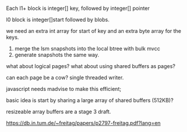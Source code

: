 #

Each l1+ block is integer[] key, followed by integer[] pointer

l0 block is integer[]start followed by blobs.

we need an extra int array for start of key
and an extra byte array for the keys.

1. merge the lsm snapshots into the local btree with bulk mvcc
2. generate snapshots the same way.

what about logical pages? what about using shared buffers as pages?

can each page be a cow? single threaded writer.

javascript needs madvise to make this efficient;

basic idea is start by sharing a large array of shared buffers (512KB)?

resizeable array buffers are a stage 3 draft.

<https://db.in.tum.de/~freitag/papers/p2797-freitag.pdf?lang=en>
